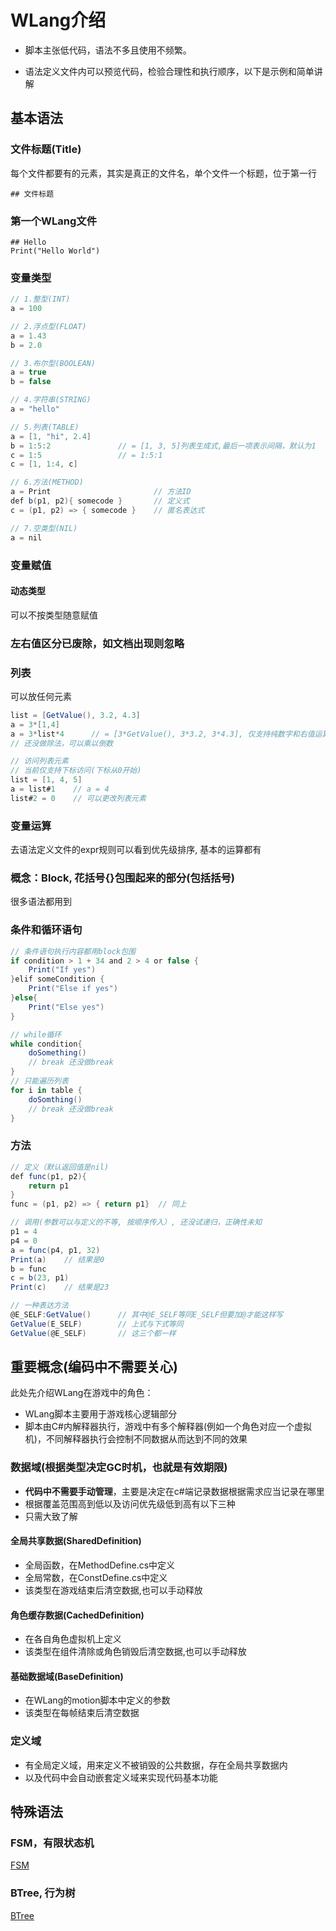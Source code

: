 # WLang介绍

* 脚本主张低代码，语法不多且使用不频繁。

* 语法定义文件内可以预览代码，检验合理性和执行顺序，以下是示例和简单讲解

## 基本语法
### 文件标题(Title)
每个文件都要有的元素，其实是真正的文件名，单个文件一个标题，位于第一行
```
## 文件标题
```

### 第一个WLang文件
```
## Hello
Print("Hello World")
```

### 变量类型

```csharp
// 1.整型(INT)
a = 100  

// 2.浮点型(FLOAT)
a = 1.43 
b = 2.0

// 3.布尔型(BOOLEAN)
a = true
b = false

// 4.字符串(STRING)
a = "hello"  

// 5.列表(TABLE)
a = [1, "hi", 2.4]
b = 1:5:2               // = [1, 3, 5]列表生成式,最后一项表示间隔，默认为1
c = 1:5                 // = 1:5:1
c = [1, 1:4, c]

// 6.方法(METHOD)
a = Print                       // 方法ID
def b(p1, p2){ somecode }       // 定义式
c = (p1, p2) => { somecode }    // 匿名表达式

// 7.空类型(NIL)
a = nil
```

### 变量赋值

#### 动态类型

可以不按类型随意赋值

### 左右值区分已废除，如文档出现则忽略

### 列表
可以放任何元素

```csharp
list = [GetValue(), 3.2, 4.3]
a = 3*[1,4]      
a = 3*list*4      // = [3*GetValue(), 3*3.2, 3*4.3], 仅支持纯数字和右值运算
// 还没做除法，可以乘以倒数

// 访问列表元素
// 当前仅支持下标访问(下标从0开始)
list = [1, 4, 5]
a = list#1    // a = 4
list#2 = 0    // 可以更改列表元素
```

### 变量运算
去语法定义文件的expr规则可以看到优先级排序, 基本的运算都有

### 概念：Block, 花括号{}包围起来的部分(包括括号)
很多语法都用到

### 条件和循环语句

```csharp
// 条件语句执行内容都用block包围
if condition > 1 + 34 and 2 > 4 or false {
    Print("If yes")
}elif someCondition {
    Print("Else if yes")
}else{
    Print("Else yes")
}
```

```csharp
// while循环
while condition{
    doSomething()
    // break 还没做break
}
// 只能遍历列表
for i in table {
    doSomthing()
    // break 还没做break
}
```

### 方法

```csharp
// 定义（默认返回值是nil)
def func(p1, p2){
    return p1
}
func = (p1, p2) => { return p1}  // 同上

// 调用(参数可以与定义的不等, 按顺序传入）, 还没试递归，正确性未知
p1 = 4
p4 = 0
a = func(p4, p1, 32)
Print(a)    // 结果是0
b = func
c = b(23, p1)
Print(c)    // 结果是23

// 一种表达方法
@E_SELF:GetValue()      // 其中@E_SELF等同E_SELF但要加@才能这样写
GetValue(E_SELF)        // 上式与下式等同
GetValue(@E_SELF)       // 这三个都一样
```

## 重要概念(编码中不需要关心)
此处先介绍WLang在游戏中的角色：  
* WLang脚本主要用于游戏核心逻辑部分
* 脚本由C#内解释器执行，游戏中有多个解释器(例如一个角色对应一个虚拟机)，不同解释器执行会控制不同数据从而达到不同的效果

### 数据域(根据类型决定GC时机，也就是有效期限)
* **代码中不需要手动管理**，主要是决定在c#端记录数据根据需求应当记录在哪里  
* 根据覆盖范围高到低以及访问优先级低到高有以下三种
* 只需大致了解
#### 全局共享数据(SharedDefinition)
* 全局函数，在MethodDefine.cs中定义
* 全局常数，在ConstDefine.cs中定义
* 该类型在游戏结束后清空数据,也可以手动释放
#### 角色缓存数据(CachedDefinition)
* 在各自角色虚拟机上定义
* 该类型在组件清除或角色销毁后清空数据,也可以手动释放
#### 基础数据域(BaseDefinition)
* 在WLang的motion脚本中定义的参数
* 该类型在每帧结束后清空数据

### 定义域
* 有全局定义域，用来定义不被销毁的公共数据，存在全局共享数据内
* 以及代码中会自动嵌套定义域来实现代码基本功能

## 特殊语法

### FSM，有限状态机
[FSM](../Code/FSM/README.md)

### BTree, 行为树
[BTree](../Code/BTree/README.md)